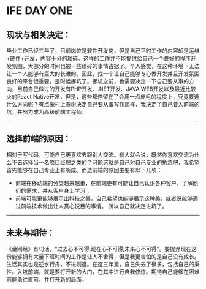 # IFE DAY ONE

## 现状与相关决定：

毕业工作已经三年了，目前岗位是软件开发岗，但是自己平时工作的内容却是运维+硬件+开发，内容十分的琐碎。这样的工作并不能提供给自己一个良好的程序开发氛围，大部分的时间也被一些琐碎的事情占据了。个人感觉，在这种环境下无法让一个人能够有巨大的长进的。因此，找一个让自己能够专心做开发并且开发氛围良好的平台很重要，是时候挪坑了。挪坑之前，也需要决定一下自己要从事的方向，目前自己做过的开发有PHP开发、.NET开发、JAVA WEB开发以及最近比较火的React Native开发，但是，这些都停留在了会用一点皮毛的程度上，究竟要选什么方向呢？有点像村上春树决定自己要从事写作那样，我决定了自己要入前端的坑，并努力成为高级前端工程师。

---

## 选择前端的原因：

相对于写代码，可能自己更喜欢去跟别人交流。有人就会说，既然你喜欢交流为什么不去选择当一名项目经理之类的？可能这就是自己对自己专业的执念吧，我希望首先能够在自己专业上有所成。而选前端的原因主要有以下几项：
* 前端在移动端的分类越来越重，在前端更有可能让自己认识各种客户，了解他们的需求，并从客户身上学习；
* 前端可能更能够展示出科技之美，自己希望也能够展示这种美，或者说能够通过前端技术做出让人赏心悦目的事情。
所以自己就决定进坑了。

---

## 未来与期待：

《金刚经》有句话，“过去心不可得,现在心不可得,未来心不可得”。要抛弃现在这份能够拥有大量下班时间的工作是让人不舍得，但是我更害怕的是自己没有成长。生活其实也是逆水行舟，不进则退。在这三年里，自己失去了很多，包括自己的秉性。入坑前端，就是要打开新的大门，在其中进行自我修炼。期待自己能够在困难前能勇往直前，并打开新的局面。
